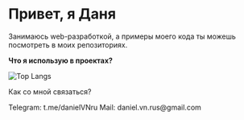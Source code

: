<h1>Привет, я Даня</h1>
<p>Занимаюсь web-разработкой, а примеры моего кода ты можешь посмотреть в моих репозиториях.</p>

<b>Что я использую в проектах?</b>

![Top Langs](https://github-readme-stats.vercel.app/api/top-langs/?username=danielVNru&layout=compact)

<p>Как со мной связаться?</p>
<div>
  <span>Telegram: t.me/danielVNru</span>
  <span>Mail: daniel.vn.rus@gmail.com</span>
</div>


